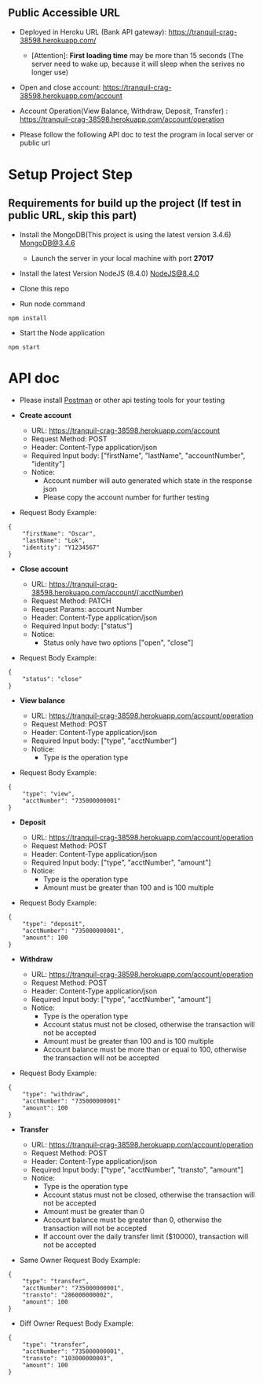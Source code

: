 Public Accessible URL
---------------------

- Deployed in Heroku URL (Bank API gateway): https://tranquil-crag-38598.herokuapp.com/
    - [Attention]: **First loading time** may be more than 15 seconds (The server need to wake up, because it will sleep when the serives no longer use)

- Open and close account: https://tranquil-crag-38598.herokuapp.com/account

- Account Operation(View Balance, Withdraw, Deposit, Transfer) : https://tranquil-crag-38598.herokuapp.com/account/operation

- Please follow the following API doc to test the program in local server or public url

Setup Project Step
===================================

Requirements for build up the project (If test in public URL, skip this part)
---------------------------------------------------------------------------------
- Install the MongoDB(This project is using the latest version 3.4.6) [MongoDB@3.4.6](https://www.mongodb.com/download-center?jmp=homepage#community)
    - Launch the server in your local machine with port **27017**

- Install the latest Version NodeJS (8.4.0) [NodeJS@8.4.0](https://nodejs.org/en/)

- Clone this repo

- Run node command
```
npm install
```

- Start the Node application
```
npm start
```

API doc 
=======

- Please install [Postman](https://www.getpostman.com/) or other api testing tools for your testing

- **Create account**
    - URL: https://tranquil-crag-38598.herokuapp.com/account
    - Request Method: POST
    - Header: Content-Type application/json
    - Required Input body: ["firstName", "lastName", "accountNumber", "identity"]
    - Notice:
        - Account number will auto generated which state in the response json
        - Please copy the account number for further testing 

- Request Body Example:
```
{
	"firstName": "Oscar",
	"lastName":	"Lok",
	"identity": "Y1234567"
}
```

- **Close account**
    - URL: https://tranquil-crag-38598.herokuapp.com/account/(:acctNumber)
    - Request Method: PATCH
    - Request Params: account Number
    - Header: Content-Type application/json
    - Required Input body: ["status"] 
    - Notice:
        - Status only have two options ["open", "close"]

- Request Body Example:
```
{
	"status": "close"
}
```

- **View balance**
    - URL: https://tranquil-crag-38598.herokuapp.com/account/operation
    - Request Method: POST
    - Header: Content-Type application/json
    - Required Input body: ["type", "acctNumber"] 
    - Notice:
        - Type is the operation type

- Request Body Example:
```
{
	"type": "view",
	"acctNumber": "735000000001"
}
```

- **Deposit**
    - URL: https://tranquil-crag-38598.herokuapp.com/account/operation
    - Request Method: POST
    - Header: Content-Type application/json
    - Required Input body: ["type", "acctNumber", "amount"] 
    - Notice:
        - Type is the operation type
        - Amount must be greater than 100 and is 100 multiple

- Request Body Example:
```
{
	"type": "deposit",
	"acctNumber": "735000000001",
    "amount": 100
}
```

- **Withdraw**
    - URL: https://tranquil-crag-38598.herokuapp.com/account/operation
    - Request Method: POST
    - Header: Content-Type application/json
    - Required Input body: ["type", "acctNumber", "amount"] 
    - Notice:
        - Type is the operation type
        - Account status must not be closed, otherwise the transaction will not be accepted
        - Amount must be greater than 100 and is 100 multiple
        - Account balance must be more than or equal to 100, otherwise the transaction will not be accepted

- Request Body Example:
```
{
	"type": "withdraw",
	"acctNumber": "735000000001"
    "amount": 100
}
```

- **Transfer**
    - URL: https://tranquil-crag-38598.herokuapp.com/account/operation
    - Request Method: POST
    - Header: Content-Type application/json
    - Required Input body: ["type", "acctNumber", "transto", "amount"] 
    - Notice:
        - Type is the operation type
        - Account status must not be closed, otherwise the transaction will not be accepted
        - Amount must be greater than 0
        - Account balance must be greater than 0, otherwise the transaction will not be accepted
        - If account over the daily transfer limit ($10000), transaction will not be accepted

- Same Owner Request Body Example:
```
{
	"type": "transfer",
	"acctNumber": "735000000001",
    "transto": "286000000002",
    "amount": 100
}
```

- Diff Owner Request Body Example:
```
{
	"type": "transfer",
	"acctNumber": "735000000001",
    "transto": "103000000003",
    "amount": 100
}
```